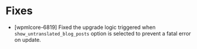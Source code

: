 # Fixes
* [wpmlcore-6819] Fixed the upgrade logic triggered when `show_untranslated_blog_posts` option is selected to prevent a fatal error on update.